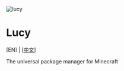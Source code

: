![lucy](https://socialify.git.ci/litetech-dev/lucy/image?description=1&font=Jost&forks=1&issues=1&language=1&name=1&owner=1&pattern=Brick%20Wall&pulls=1&stargazers=1&theme=Auto)

# Lucy

[EN] | [[中文](./README_CN.md)]

The universal package manager for Minecraft

